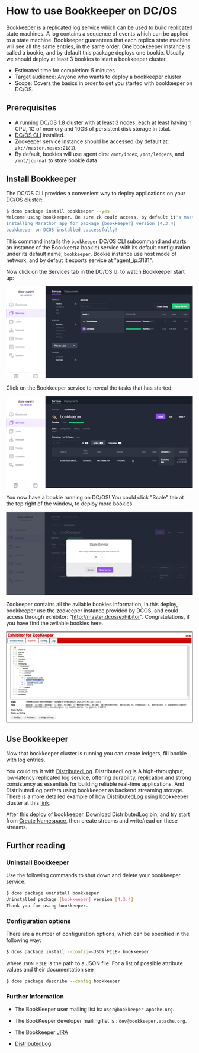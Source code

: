 # How to use Bookkeeper on DC/OS

[Bookkeeper](http://bookkeeper.apache.org/) is a replicated log service which can be used to build replicated state machines. A log contains a sequence of events which can be applied to a state machine. Bookkeeper guarantees that each replica state machine will see all the same entries, in the same order. One bookkeeper instance is called a bookie, and by default this package deploys one bookie. Usually we should deploy at least 3 bookies to start a bookkeeper cluster.

- Estimated time for completion: 5 minutes
- Target audience: Anyone who wants to deploy a bookkeeper cluster
- Scope: Covers the basics in order to get you started with bookkeeper on DC/OS.

## Prerequisites

- A running DC/OS 1.8 cluster with at least 3 nodes, each at least having 1 CPU, 1G of memory and 10GB of persistent disk storage in total.
- [DC/OS CLI](https://dcos.io/docs/1.8/usage/cli/install/) installed.
- Zookeeper service instance should be accessed (by default at: `zk://master.mesos:2181`).
- By default, bookies will use agent dirs: `/mnt/index`, `/mnt/ledgers`, and `/mnt/journal` to store bookie data.

## Install Bookkeeper

The DC/OS CLI provides a convenient way to deploy applications on your DC/OS cluster:

```bash
$ dcos package install bookkeeper --yes
Welcome using bookkeeper. Be sure zk could access, by default it's master.mesos:2181,  bk default service port:3181.
Installing Marathon app for package [bookkeeper] version [4.3.4]
bookkeeper on DCOS installed successfully!
```

This command installs the `bookkeeper` DC/OS CLI subcommand and starts an instance of the Bookkeer(a bookie) service with its default configuration under its default name, `bookkeeper`. Bookie instance use host mode of network, and by defaut it exports service at "agent_ip:3181". 

Now click on the Services tab in the DC/OS UI to watch Bookkeeper start up:

![Services](img/services.png)

Click on the Bookkeeper service to reveal the tasks that has started:

![Tasks](img/tasks.png)

You now have a bookie running on DC/OS! You could click "Scale" tab at the top right of the window, to deploy more bookies.

![Scale](img/scale.png)

Zookeeper contains all the avilable bookies information, In this deploy, bookkeeper use the zookeeper instance provided by DCOS, and could access through exhibitor: "http://master.dcos/exhibitor". Congratulations, if you have find the avilable bookies here.

![Zookeeper](img/zk.png)

## Use Bookkeeper 

Now that bookkeeper cluster is running you can create ledgers, fill bookie with log entries.

You could try it with [DistributedLog](http://distributedlog.incubator.apache.org). DistributedLog is A high-throughput, low-latency replicated log service, offering durability, replication and strong consistency as essentials for building reliable real-time applications. And DistributedLog perfers using bookkeeper as backend streaming storage.
There is a more detailed example of how DistributedLog using bookkeeper cluster at this [link](http://distributedlog.incubator.apache.org/docs/latest/deployment/cluster).

After this deploy of bookkeeper, [Download](http://distributedlog.incubator.apache.org/docs/latest/start/download) DistributedLog bin, and try start from [Create Namespace](http://distributedlog.incubator.apache.org/docs/latest/deployment/cluster#id13), then create streams and write/read on these streams.

## Further reading

### Uninstall Bookkeeper

Use the following commands to shut down and delete your bookkeeper service:

```bash
$ dcos package uninstall bookkeeper
Uninstalled package [bookkeeper] version [4.3.4]
Thank you for using bookkeeper.
```

### Configuration options

There are a number of configuration options, which can be specified in the following
way:

```bash
$ dcos package install --config=<JSON_FILE> bookkeeper
```

where `JSON_FILE` is the path to a JSON file. For a list of possible
attribute values and their documentation see

```bash
$ dcos package describe --config bookkeeper
```

### Further Information

- The BookKeeper user mailing list is: `user@bookkeeper.apache.org`.
- The BookKeeper developer mailing list is : `dev@bookkeeper.apache.org`.
- The Bookkeeper [JIRA](https://issues.apache.org/jira/browse/BOOKKEEPER)

- [DistributedLog](http://distributedlog.incubator.apache.org/)
